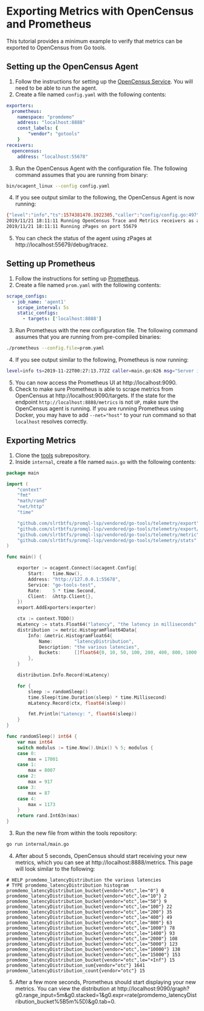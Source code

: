 # Exporting Metrics with OpenCensus and Prometheus

This tutorial provides a minimum example to verify that metrics can be exported to OpenCensus from Go tools.

## Setting up the OpenCensus Agent
1. Follow the instructions for setting up the [OpenCensus Service](https://opencensus.io/agent). You will need to be able to run the agent.
2. Create a file named `config.yaml` with the following contents:
```yaml
exporters:
  prometheus:
    namespace: "promdemo"
    address: "localhost:8888"
    const_labels: {
        "vendor": "gotools"
    }
receivers:
  opencensus:
    address: "localhost:55678"

```
3. Run the OpenCensus Agent with the configuration file. The following command assumes that you are running from binary:
```bash
bin/ocagent_linux --config config.yaml
```
4. If you see output similar to the following, the OpenCensus Agent is now running:
```bash
{"level":"info","ts":1574381470.1922305,"caller":"config/config.go:497","msg":"Metrics Exporter enabled","exporter":"prometheus"}
2019/11/21 18:11:11 Running OpenCensus Trace and Metrics receivers as a gRPC service at "localhost:55678"
2019/11/21 18:11:11 Running zPages on port 55679
```
5. You can check the status of the agent using zPages at http://localhost:55679/debug/tracez.

## Setting up Prometheus
1. Follow the instructions for setting up [Prometheus](https://prometheus.io/docs/prometheus/latest/installation/).
2. Create a file named `prom.yaml` with the following contents:
```yaml
scrape_configs:
  - job_name: 'agent1'
    scrape_interval: 5s
    static_configs:
      - targets: ['localhost:8888']
```
3. Run Prometheus with the new configuration file. The following command assumes that you are running from pre-compiled binaries:
```bash
./prometheus --config.file=prom.yaml
```
4. If you see output similar to the following, Prometheus is now running:
```bash
level=info ts=2019-11-22T00:27:13.772Z caller=main.go:626 msg="Server is ready to receive web requests."
```
5. You can now access the Prometheus UI at http://localhost:9090.
6. Check to make sure Prometheus is able to scrape metrics from OpenCensus at http://localhost:9090/targets. If the state for the endpoint `http://localhost:8888/metrics` is not `UP`, make sure the OpenCensus agent is running. If you are running Prometheus using Docker, you may have to add `--net="host"` to your run command so that `localhost` resolves correctly.

## Exporting Metrics
1. Clone the [tools](https://golang.org/x/tools) subrepository.
1. Inside `internal`, create a file named `main.go` with the following contents:
```go
package main

import (
	"context"
	"fmt"
	"math/rand"
	"net/http"
	"time"

	"github.com/slrtbtfs/promql-lsp/vendored/go-tools/telemetry/export"
	"github.com/slrtbtfs/promql-lsp/vendored/go-tools/telemetry/export/ocagent"
	"github.com/slrtbtfs/promql-lsp/vendored/go-tools/telemetry/metric"
	"github.com/slrtbtfs/promql-lsp/vendored/go-tools/telemetry/stats"
)

func main() {

	exporter := ocagent.Connect(&ocagent.Config{
		Start:   time.Now(),
		Address: "http://127.0.0.1:55678",
		Service: "go-tools-test",
		Rate:    5 * time.Second,
		Client:  &http.Client{},
	})
	export.AddExporters(exporter)

	ctx := context.TODO()
	mLatency := stats.Float64("latency", "the latency in milliseconds", "ms")
	distribution := metric.HistogramFloat64Data{
		Info: &metric.HistogramFloat64{
			Name:        "latencyDistribution",
			Description: "the various latencies",
			Buckets:     []float64{0, 10, 50, 100, 200, 400, 800, 1000, 1400, 2000, 5000, 10000, 15000},
		},
	}

	distribution.Info.Record(mLatency)

	for {
		sleep := randomSleep()
		time.Sleep(time.Duration(sleep) * time.Millisecond)
		mLatency.Record(ctx, float64(sleep))

		fmt.Println("Latency: ", float64(sleep))
	}
}

func randomSleep() int64 {
	var max int64
	switch modulus := time.Now().Unix() % 5; modulus {
	case 0:
		max = 17001
	case 1:
		max = 8007
	case 2:
		max = 917
	case 3:
		max = 87
	case 4:
		max = 1173
	}
	return rand.Int63n(max)
}

```
3. Run the new file from within the tools repository:
```bash
go run internal/main.go
```
4. After about 5 seconds, OpenCensus should start receiving your new metrics, which you can see at http://localhost:8888/metrics. This page will look similar to the following:
```
# HELP promdemo_latencyDistribution the various latencies
# TYPE promdemo_latencyDistribution histogram
promdemo_latencyDistribution_bucket{vendor="otc",le="0"} 0
promdemo_latencyDistribution_bucket{vendor="otc",le="10"} 2
promdemo_latencyDistribution_bucket{vendor="otc",le="50"} 9
promdemo_latencyDistribution_bucket{vendor="otc",le="100"} 22
promdemo_latencyDistribution_bucket{vendor="otc",le="200"} 35
promdemo_latencyDistribution_bucket{vendor="otc",le="400"} 49
promdemo_latencyDistribution_bucket{vendor="otc",le="800"} 63
promdemo_latencyDistribution_bucket{vendor="otc",le="1000"} 78
promdemo_latencyDistribution_bucket{vendor="otc",le="1400"} 93
promdemo_latencyDistribution_bucket{vendor="otc",le="2000"} 108
promdemo_latencyDistribution_bucket{vendor="otc",le="5000"} 123
promdemo_latencyDistribution_bucket{vendor="otc",le="10000"} 138
promdemo_latencyDistribution_bucket{vendor="otc",le="15000"} 153
promdemo_latencyDistribution_bucket{vendor="otc",le="+Inf"} 15
promdemo_latencyDistribution_sum{vendor="otc"} 1641
promdemo_latencyDistribution_count{vendor="otc"} 15
```
5. After a few more seconds, Prometheus should start displaying your new metrics. You can view the distribution at http://localhost:9090/graph?g0.range_input=5m&g0.stacked=1&g0.expr=rate(promdemo_latencyDistribution_bucket%5B5m%5D)&g0.tab=0.
